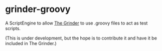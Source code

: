 grinder-groovy
==============

A ScriptEngine to allow [The Grinder](http://grinder.sourceforge.net/) to use .groovy files to act as test scripts.

(This is under development, but the hope is to contribute it and have it be included in The Grinder.)

